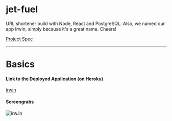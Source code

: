 # jet-fuel
URL shortener build with Node, React and PostgreSQL.
Also, we named our app Irwin, simply because it's a great name. Cheers!

[Project Spec](http://frontend.turing.io/projects/jet-fuel.html)

------

# Basics

#### Link to the Deployed Application (on Heroku)
[irwin](https://irwin-urls.herokuapp.com/)

#### Screengrabs 
![irw.in](http://g.recordit.co/q1RHtwXIFh.gif)

